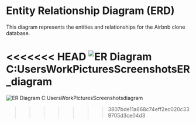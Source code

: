 # Entity Relationship Diagram (ERD)

This diagram represents the entities and relationships for the Airbnb clone database.

<<<<<<< HEAD
![ER Diagram](diagram.png)
C:UsersWorkPicturesScreenshotsER_diagram
=======
![ER Diagram](Diagram.png)
C:UsersWorkPicturesScreenshotsdiagram
>>>>>>> 3807bde11a668c74eff2ec020c339705d3ce04d3
